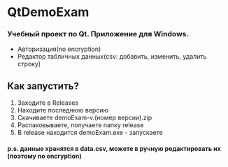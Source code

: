 # QtDemoExam
### Учебный проект по Qt. Приложение для Windows.
- Авторизация(no encryption)
- Редактор табличных данных(csv: добавить, изменить, удалить строку)

## Как запустить?
1. Заходите в Releases
2. Находите последнюю версию
3. Скачиваете demoExam-v.(номер версии).zip
4. Распаковываете, получаете папку release
5. В release находится demoExam.exe - запускаете

#### p.s. данные хранятся в data.csv, можете в ручную редактировать их (поэтому no encryption)
